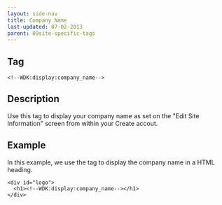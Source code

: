 ```yaml
---
layout: side-nav
title: Company Name
last-updated: 07-02-2013
parent: 09site-specific-tags
---
```


## Tag

`<!--WDK:display:company_name-->`

## Description

Use this tag to display your company name as set on the "Edit Site Information" screen from within your Create accout.

## Example

In this example, we use the tag to display the company name in a HTML heading.

~~~
<div id="logo">
  <h1><!--WDK:display:company_name--></h1>
</div>
~~~